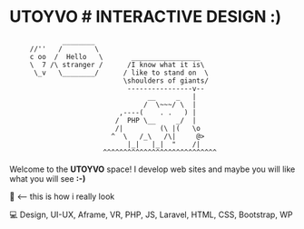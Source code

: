 
# UTOYVO # INTERACTIVE DESIGN :)

```
             ________
     //''   /        \
     c oo  /  Hello   \       _________________
     \  7 /\ stranger /      /I know what it is\
      \_v   \________/      / like to stand on  \
                            \shoulders of giants/
                             ----------------v--
                                  __     _   |
                                 /  \~~~/ \  |
                           ,----(    . .   ) |
                          /  PHP \__     _/  |
                          /|         (\ |(   \o
                         ^  \   /_\   /\|     @>
                             |_|   |_|  "    /|
                       ^^^^^^^^^^^^^^^^^^^^^^^^^^^^
```

Welcome to the **UTOYVO** space! I develop web sites and maybe you will like what you will see **:-)**

:brain: <-- this is how i really look

:computer: Design, UI-UX, Aframe, VR, PHP, JS, Laravel, HTML, CSS, Bootstrap, WP 
